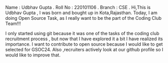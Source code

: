 Name : Udbhav Gupta                                                                                      .
Roll No : 220101106                                                                                      .
Branch : CSE                                                                                             .
Hi,This is Udbhav Gupta , I was born and bought up in Kota,Rajasthan.
Today, I am doing Open Source Task, as I really want to be the part of the Coding Club Team!!!

I only started using git because it was one of the tasks of the coding club recruitment process , but now that I have explored it a bit I have realized its importance.
I want to contribute to open source because I would like to get selected for GSOC24.
Also ,recruiters actively look at our github profile so I would like to improve that.
